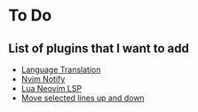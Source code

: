 # To Do

## List of plugins that I want to add

- [Language Translation](https://github.com/potamides/pantran.nvim)
- [Nvim Notify](https://github.com/rcarriga/nvim-notify)
- [Lua Neovim LSP](https://github.com/folke/lazydev.nvim)
- [Move selected lines up and down](https://github.com/kobbikobb/move-lines.nvim)
